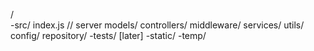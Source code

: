 /  
    -src/
        index.js // server
        models/
        controllers/
        middleware/
        services/
        utils/
        config/
        repository/
    -tests/ [later]
    -static/
    -temp/